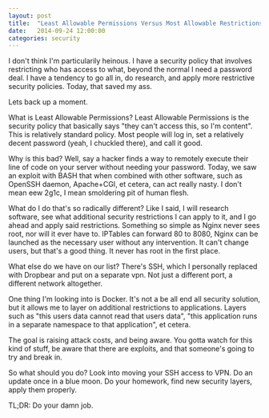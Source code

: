 ```yaml
---
layout: post
title:  "Least Allowable Permissions Versus Most Allowable Restrictions and Why Your Ass Got Lit Today"
date:   2014-09-24 12:00:00
categories: security
---
```


I don't think I'm particularily heinous. I have a security policy that involves restricting who has access to what, beyond the normal I need a password deal. I have a tendency to go all in, do research, and apply more restrictive security policies. Today, that saved my ass.

Lets back up a moment.

What is Least Allowable Permissions? Least Allowable Permissions is the security policy that basically says "they can't access this, so I'm content". This is relatively standard policy. Most people will log in, set a relatively decent password (yeah, I chuckled there), and call it good.

Why is this bad? Well, say a hacker finds a way to remotely execute their line of code on your server without needing your password. Today, we saw an exploit with BASH that when combined with other software, such as OpenSSH daemon, Apache+CGI, et cetera, can act really nasty. I don't mean eew 2g1c, I mean smoldering pit of human flesh.

What do I do that's so radically different? Like I said, I will research software, see what additional security restrictions I can apply to it, and I go ahead and apply said restrictions. Something so simple as Nginx never sees root, nor will it ever have to. IPTables can forward 80 to 8080, Nginx can be launched as the necessary user without any intervention. It can't change users, but that's a good thing. It never has root in the first place.

What else do we have on our list? There's SSH, which I personally replaced with Dropbear and put on a separate vpn. Not just a different port, a different network altogether.

One thing I'm looking into is Docker. It's not a be all end all security solution, but it allows me to layer on additional restrictions to applications. Layers such as "this users data cannot read that users data", "this application runs in a separate namespace to that application", et cetera.

The goal is raising attack costs, and being aware. You gotta watch for this kind of stuff, be aware that there are exploits, and that someone's going to try and break in.

So what should you do? Look into moving your SSH access to VPN. Do an update once in a blue moon. Do your homework, find new security layers, apply them properly.

TL;DR: Do your damn job.
